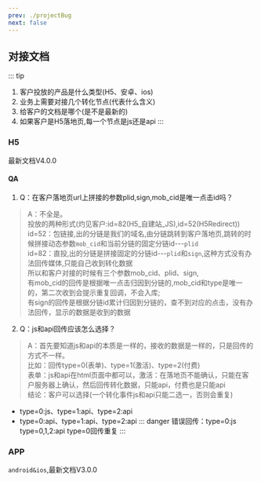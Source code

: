 ```yaml
---
prev: ./projectBug
next: false
---
```

## 对接文档
::: tip
1. 客户投放的产品是什么类型(H5、安卓、ios)
2. 业务上需要对接几个转化节点(代表什么含义)
3. 给客户的文档是哪个(是不是最新的)
4. 如果客户是H5落地页,每一个节点是js还是api
:::

### H5
最新文档V4.0.0
#### QA
1. Q：在客户落地页url上拼接的参数plid,sign,mob_cid是唯一点击id吗？  
  > A：不全是。  
  投放的两种形式(灼见客户:id=82(H5_自建站_JS),id=52(H5Redirect))  
  id=52：包链接,出的分链是我们的域名,由分链跳转到客户落地页,跳转的时候拼接动态参数`mob_cid`和当前分链的固定分链id---`plid`  
  id=82：直投,出的分链是拼接固定的分链id---`plid`和`sign`,这种方式没有办法回传媒体,只能自己收到转化数据  
  所以和客户对接的时候有三个参数mob_cid、plid、sign,  
  有mob_cid的回传是根据唯一点击归因到分链的,mob_cid和type是唯一的，第二次收到会提示重复回调，不会入库;  
  有sign的回传是根据分链id累计归因到分链的，查不到对应的点击，没有办法回传，显示的数据是收到的数据  
  
2. Q：js和api回传应该怎么选择？  
  > A：首先要知道js和api的本质是一样的，接收的数据是一样的，只是回传的方式不一样。  
   比如：回传type=0(表单)、type=1(激活)、type=2(付费)  
   表单：js和api在html页面中都可以，激活：在落地页不能确认，只能在客户服务器上确认，然后回传转化数据，只能api，付费也是只能api  
   结论：客户可以选择(一个转化事件js和api只能二选一，否则会重复)  
   * type=0:js、type=1:api、type=2:api
   * type=0:api、type=1:api、type=2:api
   ::: danger
   错误回传：type=0:js   type=0,1,2:api  type=0回传重复
   :::

### APP
`android&ios`,最新文档V3.0.0
